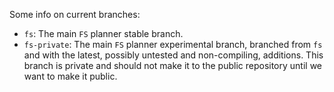 
Some info on current branches:

* `fs`: The main `FS` planner stable branch.
* `fs-private`: The main `FS` planner experimental branch, branched from `fs` and with the latest, possibly untested and non-compiling, additions.
This branch is private and should not make it to the public repository until we want to make it public.

